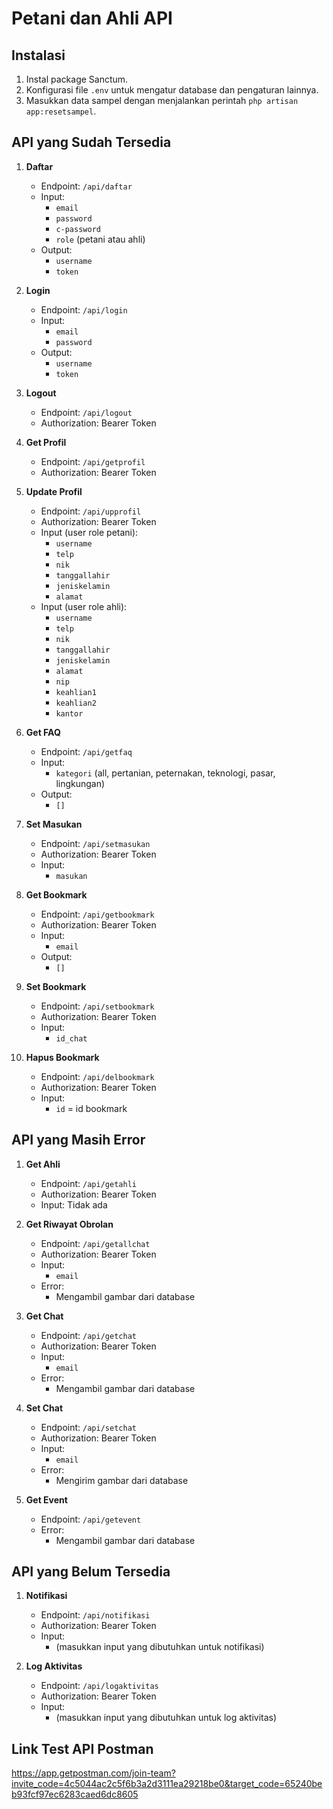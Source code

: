 # Petani dan Ahli API

## Instalasi

1. Instal package Sanctum.
2. Konfigurasi file `.env` untuk mengatur database dan pengaturan lainnya.
3. Masukkan data sampel dengan menjalankan perintah `php artisan app:resetsampel`.

## API yang Sudah Tersedia

1. **Daftar**

    - Endpoint: `/api/daftar`
    - Input:
        - `email`
        - `password`
        - `c-password`
        - `role` (petani atau ahli)
    - Output:
        - `username`
        - `token`

2. **Login**

    - Endpoint: `/api/login`
    - Input:
        - `email`
        - `password`
    - Output:
        - `username`
        - `token`

3. **Logout**

    - Endpoint: `/api/logout`
    - Authorization: Bearer Token

4. **Get Profil**

    - Endpoint: `/api/getprofil`
    - Authorization: Bearer Token

5. **Update Profil**

    - Endpoint: `/api/upprofil`
    - Authorization: Bearer Token
    - Input (user role petani):
        - `username`
        - `telp`
        - `nik`
        - `tanggallahir`
        - `jeniskelamin`
        - `alamat`
    - Input (user role ahli):
        - `username`
        - `telp`
        - `nik`
        - `tanggallahir`
        - `jeniskelamin`
        - `alamat`
        - `nip`
        - `keahlian1`
        - `keahlian2`
        - `kantor`

6. **Get FAQ**

    - Endpoint: `/api/getfaq`
    - Input:
        - `kategori` (all, pertanian, peternakan, teknologi, pasar, lingkungan)
    - Output:
        - `[]`

7. **Set Masukan**

    - Endpoint: `/api/setmasukan`
    - Authorization: Bearer Token
    - Input:
        - `masukan`

8. **Get Bookmark**

    - Endpoint: `/api/getbookmark`
    - Authorization: Bearer Token
    - Input:
        - `email`
    - Output:
        - `[]`

9. **Set Bookmark**

    - Endpoint: `/api/setbookmark`
    - Authorization: Bearer Token
    - Input:
        - `id_chat`

10. **Hapus Bookmark**
    - Endpoint: `/api/delbookmark`
    - Authorization: Bearer Token
    - Input:
        - `id` = id bookmark

## API yang Masih Error

1. **Get Ahli**

    - Endpoint: `/api/getahli`
    - Authorization: Bearer Token
    - Input: Tidak ada

2. **Get Riwayat Obrolan**

    - Endpoint: `/api/getallchat`
    - Authorization: Bearer Token
    - Input:
        - `email`
    - Error:
        - Mengambil gambar dari database

3. **Get Chat**

    - Endpoint: `/api/getchat`
    - Authorization: Bearer Token
    - Input:
        - `email`
    - Error:
        - Mengambil gambar dari database

4. **Set Chat**

    - Endpoint: `/api/setchat`
    - Authorization: Bearer Token
    - Input:
        - `email`
    - Error:
        - Mengirim gambar dari database

5. **Get Event**

    - Endpoint: `/api/getevent`
    - Error:
        - Mengambil gambar dari database

## API yang Belum Tersedia

1. **Notifikasi**

    - Endpoint: `/api/notifikasi`
    - Authorization: Bearer Token
    - Input:
        - (masukkan input yang dibutuhkan untuk notifikasi)

2. **Log Aktivitas**
    - Endpoint: `/api/logaktivitas`
    - Authorization: Bearer Token
    - Input:
        - (masukkan input yang dibutuhkan untuk log aktivitas)

## Link Test API Postman
https://app.getpostman.com/join-team?invite_code=4c5044ac2c5f6b3a2d3111ea29218be0&target_code=65240beb93fcf97ec6283caed6dc8605
